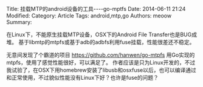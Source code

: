Title: 挂载MTP的android设备的工具----go-mptfs
Date: 2014-06-11 21:24
Modified: 
Category: Article
Tags: android,mtp,go
Authors: meoow
Summary: 

在Linux下，不能原生挂载MTP设备，OSX下的Android File Transfer也是BUG成堆。
基于libmtp的mtpfs或基于adb的adbfs利用fuse挂载，性能很差还不稳定。

无意间发现了个霸道的项目
https://github.com/hanwen/go-mtpfs
用Go实现的mtpfs，使用了感觉性能很好，可以满足了。
作者应该是只为Linux开发的，不过我试验了，在OSX下用homebrew安装了libusb和osxfuse以后，也可以编译通过和正常使用，不过貌似性能没有Linux下好？也许是fuse的问题？

